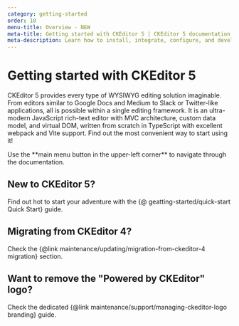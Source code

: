 ```yaml
---
category: getting-started
order: 10
menu-title: Overview - NEW
meta-title: Getting started with CKEditor 5 | CKEditor 5 documentation
meta-description: Learn how to install, integrate, configure, and develop CKEditor 5. Browse through the API documentation and online samples.
---
```


# Getting started with CKEditor&nbsp;5

CKEditor&nbsp;5 provides every type of WYSIWYG editing solution imaginable. From editors similar to Google Docs and Medium to Slack or Twitter-like applications, all is possible within a single editing framework. It is an ultra-modern JavaScript rich-text editor with MVC architecture, custom data model, and virtual DOM, written from scratch in TypeScript with excellent webpack and Vite support. Find out the most convenient way to start using it!

<span class="navigation-hint_mobile">
	<info-box>
		Use the **main menu button in the upper-left corner** to navigate through the documentation.
	</info-box>
</span>

## New to CKEditor&nbsp;5?

Find out hot to start your adventure with the {@ geatting-started/quick-start Quick Start} guide.

## Migrating from CKEditor&nbsp;4?

Check the {@link maintenance/updating/migration-from-ckeditor-4 migration} section.
</info-box>

## Want to remove the "Powered by CKEditor" logo?

Check the dedicated {@link maintenance/support/managing-ckeditor-logo branding} guide.
